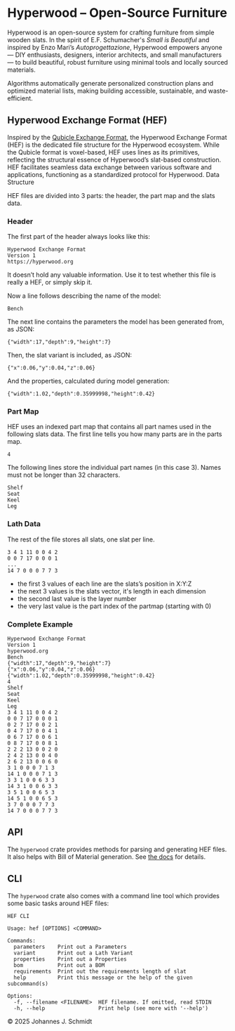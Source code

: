# Hyperwood – Open-Source Furniture

Hyperwood is an open-source system for crafting furniture from simple wooden slats. In the spirit of E.F. Schumacher's _Small is Beautiful_ and inspired by Enzo Mari’s _Autoprogettazione_, Hyperwood empowers anyone — DIY enthusiasts, designers, interior architects, and small manufacturers — to build beautiful, robust furniture using minimal tools and locally sourced materials.

Algorithms automatically generate personalized construction plans and optimized material lists, making building accessible, sustainable, and waste-efficient.

## Hyperwood Exchange Format (HEF)

Inspired by the [Qubicle Exchange Format](https://getqubicle.com/qubicle/documentation/docs/file/qef/), the Hyperwood Exchange Format (HEF) is the dedicated file structure for the Hyperwood ecosystem. While the Qubicle format is voxel-based, HEF uses lines as its primitives, reflecting the structural essence of Hyperwood’s slat-based construction. HEF facilitates seamless data exchange between various software and applications, functioning as a standardized protocol for Hyperwood.
Data Structure

HEF files are divided into 3 parts: the header, the part map and the slats data.

### Header

The first part of the header always looks like this:
```
Hyperwood Exchange Format
Version 1
https://hyperwood.org
```

It doesn’t hold any valuable information. Use it to test whether this file is really a HEF, or simply skip it.

Now a line follows describing the name of the model:
```
Bench
```

The next line contains the parameters the model has been generated from, as JSON:
```
{"width":17,"depth":9,"height":7}
```

Then, the slat variant is included, as JSON:
```
{"x":0.06,"y":0.04,"z":0.06}
```

And the properties, calculated during model generation:
```
{"width":1.02,"depth":0.35999998,"height":0.42}
```

### Part Map

HEF uses an indexed part map that contains all part names used in the following slats data. The first line tells you how many parts are in the parts map.
```
4
```

The following lines store the individual part names (in this case 3). Names must not be longer than 32 characters.
```
Shelf
Seat
Keel
Leg
```

### Lath Data

The rest of the file stores all slats, one slat per line.
```
3 4 1 11 0 0 4 2
0 0 7 17 0 0 0 1
...
14 7 0 0 0 7 7 3
```

- the first 3 values of each line are the slats’s position in X:Y:Z
- the next 3 values is the slats vector, it's length in each dimension
- the second last value is the layer number
- the very last value is the part index of the partmap (starting with 0)

### Complete Example
```
Hyperwood Exchange Format
Version 1
hyperwood.org
Bench
{"width":17,"depth":9,"height":7}
{"x":0.06,"y":0.04,"z":0.06}
{"width":1.02,"depth":0.35999998,"height":0.42}
4
Shelf
Seat
Keel
Leg
3 4 1 11 0 0 4 2
0 0 7 17 0 0 0 1
0 2 7 17 0 0 2 1
0 4 7 17 0 0 4 1
0 6 7 17 0 0 6 1
0 8 7 17 0 0 8 1
2 2 2 13 0 0 2 0
2 4 2 13 0 0 4 0
2 6 2 13 0 0 6 0
3 1 0 0 0 7 1 3
14 1 0 0 0 7 1 3
3 3 1 0 0 6 3 3
14 3 1 0 0 6 3 3
3 5 1 0 0 6 5 3
14 5 1 0 0 6 5 3
3 7 0 0 0 7 7 3
14 7 0 0 0 7 7 3
```

## API
The `hyperwood` crate provides methods for parsing and generating HEF files. It also helps with Bill of Material generation. See [the docs](https://docs.rs/hyperwood/0.1.0/hyperwood/) for details.

## CLI
The `hyperwood` crate also comes with a command line tool which provides some basic tasks around HEF files:
```
HEF CLI

Usage: hef [OPTIONS] <COMMAND>

Commands:
  parameters    Print out a Parameters
  variant       Print out a Lath Variant
  properties    Print out a Properties
  bom           Print out a BOM
  requirements  Print out the requirements length of slat
  help          Print this message or the help of the given subcommand(s)

Options:
  -f, --filename <FILENAME>  HEF filename. If omitted, read STDIN
  -h, --help                 Print help (see more with '--help')
```

© 2025 Johannes J. Schmidt

